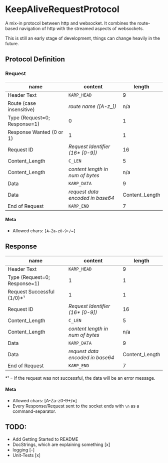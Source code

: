 # KeepAliveRequestProtocol

A mix-in protocol between http and websocket. It combines the route-based navigation of http with the 
streamed aspects of websockets.

This is still an early stage of development, things can change heavily in the future.


## Protocol Definition
### Request

| name                         | content                                      | length             |
| ---------------------------- | -------------------------------------------- | ------------------ |
| Header Text                  | `KARP_HEAD`                                  | 9                  |
| Route (case insensitive)     | *route name ([A-z\_])*                       | n/a                |
| Type (Request=0; Response=1) | 0                                            | 1                  |
| Response Wanted (0 or 1)     | 1                                            | 1                  |
| Request ID                   | *Request Identifier (16\* [0-9])*            | 16                 |
| Content_Length               | `C_LEN`                                      | 5                  |
| Content_Length               | *content length in num of bytes*             | n/a                |
| Data                         | `KARP_DATA`                                  | 9                  |
| Data                         | *request data encoded in base64*             | Content_Length     |
| End of Request               | `KARP_END`                                   | 7                  |

#### Meta

- Allowed chars: `[A-Za-z0-9+/=]`

## Response

| name                         | content                                       | length             |
| ---------------------------- | --------------------------------------------- | ------------------ |
| Header Text                  | `KARP_HEAD`                                   | 9                  |
| Type (Request=0; Response=1) | 1                                             | 1                  |
| Request Successful (1/0)*¹   | 1                                             | 1                  |
| Request ID                   | *Request Identifier (16\* [0-9])*             | 16                 |
| Content_Length               | `C_LEN`                                       | 5                  |
| Content_Length               | *content length in num of bytes*              | n/a                |
| Data                         | `KARP_DATA`                                   | 9                  |
| Data                         | *request data encoded in base64*              | Content_Length     |
| End of Request               | `KARP_END`                                    | 7                  |

*¹ = If the request was not successful, the data will be an error message.

#### Meta

- Allowed chars: [A-Za-z0-9+/=]
- Every Response/Request sent to the socket ends with `\n` as a command-separator.

## TODO:

-   Add Getting Started to README
-   DocStrings, which are explaining something [x]
-   logging [-]
-   Unit-Tests [x]